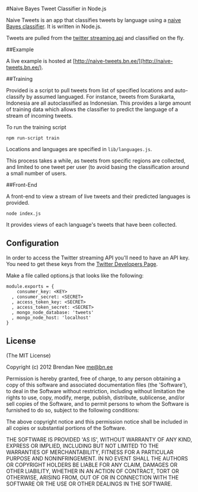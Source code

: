 #Naive Bayes Tweet Classifier in Node.js

Naive Tweets is an app that classifies tweets by language using a [naive Bayes classifier](http://en.wikipedia.org/wiki/Naive_Bayes_classifier).  It is written in Node.js.

Tweets are pulled from the [twitter streaming api](https://dev.twitter.com/docs/streaming-api/methods) and classified on the fly.

##Example

A live example is hosted at [http://naive-tweets.bn.ee/](http://naive-tweets.bn.ee/).

##Training

Provided is a script to pull tweets from list of specified locations and auto-classify by assumed languaged.  For instance, tweets from Surakarta, Indonesia are all autoclassified as Indonesian.  This provides a large amount of training data which allows the classifier to predict the language of a stream of incoming tweets.

To run the training script

    npm run-script train

Locations and languages are specified in `lib/languages.js`.

This process takes a while, as tweets from specific regions are collected, and limited to one tweet per user (to avoid basing the classification around a small number of users.

##Front-End

A front-end to view a stream of live tweets and their predicted languages is provided.

    node index.js

It provides views of each language's tweets that have been collected.

## Configuration
In order to access the Twitter streaming API you'll need to have an API key. 
You need to get these keys from the [Twitter Developers Page](https://dev.twitter.com/).

Make a file called options.js that looks like the following:

    module.exports = {
        consumer_key: <KEY>
      , consumer_secret: <SECRET>
      , access_token_key: <SECRET>
      , access_token_secret: <SECRET>
      , mongo_node_database: 'tweets'
      , mongo_node_host: 'localhost'
    }

## License

(The MIT License)

Copyright (c) 2012 Brendan Nee <me@bn.ee>

Permission is hereby granted, free of charge, to any person obtaining a copy of this software and associated documentation files (the 'Software'), to deal in the Software without restriction, including without limitation the rights to use, copy, modify, merge, publish, distribute, sublicense, and/or sell copies of the Software, and to permit persons to whom the Software is furnished to do so, subject to the following conditions:

The above copyright notice and this permission notice shall be included in all copies or substantial portions of the Software.

THE SOFTWARE IS PROVIDED 'AS IS', WITHOUT WARRANTY OF ANY KIND, EXPRESS OR IMPLIED, INCLUDING BUT NOT LIMITED TO THE WARRANTIES OF MERCHANTABILITY, FITNESS FOR A PARTICULAR PURPOSE AND NONINFRINGEMENT. IN NO EVENT SHALL THE AUTHORS OR COPYRIGHT HOLDERS BE LIABLE FOR ANY CLAIM, DAMAGES OR OTHER LIABILITY, WHETHER IN AN ACTION OF CONTRACT, TORT OR OTHERWISE, ARISING FROM, OUT OF OR IN CONNECTION WITH THE SOFTWARE OR THE USE OR OTHER DEALINGS IN THE SOFTWARE.

